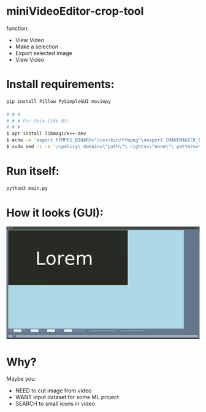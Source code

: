 # miniVideoEditor-crop-tool

function:

- View Video
- Make a selection
- Export selected image
- View Video

# Install requirements:

```bash
pip install Pillow PySimpleGUI moviepy

# # # 
# # # For Unix-like OS:
# # # 
$ apt install libmagick++-dev
$ echo -e 'export FFMPEG_BINARY="/usr/bin/ffmpeg"\nexport IMAGEMAGICK_BINARY="/usr/bin/convert"' >> ~/.bashrc
$ sudo sed -i -e '/<policy\ domain=\"path\"\ rights=\"none\"\ pattern=\"\@\*\"\/>/ c\  <!-- <policy domain="path" rights="none" pattern="@*"/> -->' /etc/ImageMagick-6/policy.xml

```

# Run itself:

```bash
python3 main.py
```


# How it looks (GUI):

![Gui](https://github.com/nngogol/miniVideoEditor-crop-tool/blob/master/gui.png)


# Why?

Maybe you:
- NEED to cut image from video
- WANT input dataset for some ML project
- SEARCH to small icons in video
